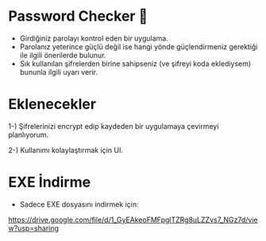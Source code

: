 # Password Checker 🛂

- Girdiğiniz parolayı kontrol eden bir uygulama.
- Parolanız yeterince güçlü değil ise hangi yönde güçlendirmeniz gerektiği ile ilgili önerilerde bulunur.
- Sık kullanılan şifrelerden birine sahipseniz (ve şifreyi koda eklediysem) bununla ilgili uyarı verir.


# Eklenecekler

1-) Şifrelerinizi encrypt edip kaydeden bir uygulamaya çevirmeyi planlıyorum.

2-) Kullanımı kolaylaştırmak için UI.


# EXE İndirme

- Sadece EXE dosyasını indirmek için:

https://drive.google.com/file/d/1_GyEAkeoFMFpglTZRg8uLZZvs7_NGz7d/view?usp=sharing
